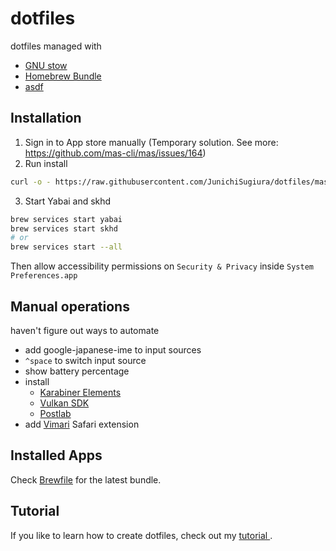 # dotfiles

dotfiles managed with
- [GNU stow](https://www.gnu.org/software/stow/)
- [Homebrew Bundle](https://github.com/Homebrew/homebrew-bundle)
- [asdf](https://asdf-vm.com/#/)

## Installation

1. Sign in to App store manually (Temporary solution. See more: <https://github.com/mas-cli/mas/issues/164>)
2. Run install

```sh
curl -o - https://raw.githubusercontent.com/JunichiSugiura/dotfiles/master/packages/cli/scripts/dotfiles | sh
```

3. Start Yabai and skhd

```sh
brew services start yabai
brew services start skhd
# or
brew services start --all
```
Then allow accessibility permissions on `Security & Privacy` inside `System Preferences.app`

## Manual operations
haven't figure out ways to automate
- add google-japanese-ime to input sources
- `^space` to switch input source
- show battery percentage
- install
  - [Karabiner Elements](https://karabiner-elements.pqrs.org/)
  - [Vulkan SDK](https://vulkan.lunarg.com/)
  - [Postlab](https://hedge.video/postlab)
- add [Vimari](https://apps.apple.com/us/app/vimari/id1480933944?mt=12) Safari extension

## Installed Apps

Check [Brewfile](./Brewfile) for the latest bundle.

## Tutorial

If you like to learn how to create dotfiles, check out my [tutorial ](https://github.com/JunichiSugiura/tutorials/tree/master/dotfiles).
